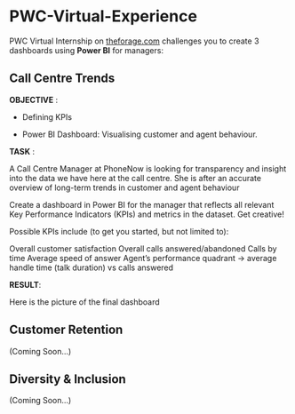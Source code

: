 # PWC-Virtual-Experience
PWC Virtual Internship on [theforage.com](https://www.theforage.com/) challenges you to create 3 dashboards using **Power BI** for managers: 

## Call Centre Trends

**OBJECTIVE** :  

* Defining KPIs  

* Power BI Dashboard:  Visualising customer and agent behaviour.  


**TASK** :    

A Call Centre Manager at PhoneNow is looking for transparency and insight into the data we have here at the call centre. She is after an accurate overview of long-term trends
in customer and agent behaviour

Create a dashboard in Power BI for the manager that reflects all relevant Key Performance Indicators (KPIs) and metrics in the dataset. Get creative! 

Possible KPIs include (to get you started, but not limited to):

Overall customer satisfaction
Overall calls answered/abandoned
Calls by time
Average speed of answer
Agent’s performance quadrant -> average handle time (talk duration) vs calls answered

**RESULT**:  

Here is the picture of the final dashboard  


## Customer Retention   

(Coming Soon...)   

## Diversity & Inclusion   

(Coming Soon...)
